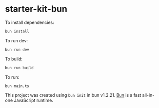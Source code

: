 # starter-kit-bun

To install dependencies:
```bash
bun install
```

To run dev:
```bash
bun run dev
```

To build:
```bash
bun run build
```

To run:
```bash
bun main.ts
```

This project was created using `bun init` in bun v1.2.21. [Bun](https://bun.com) is a fast all-in-one JavaScript runtime.
